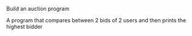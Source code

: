 Build an auction program


A program that compares between 2 bids of 2 users and then prints the highest bidder